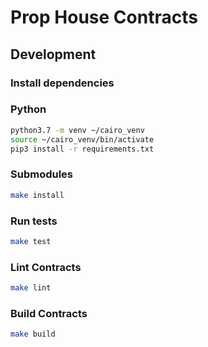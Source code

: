 # Prop House Contracts

## Development

### Install dependencies

### Python

```sh
python3.7 -m venv ~/cairo_venv
source ~/cairo_venv/bin/activate
pip3 install -r requirements.txt
```

### Submodules

```sh
make install
```

### Run tests

```sh
make test
```

### Lint Contracts

```sh
make lint
```

### Build Contracts

```sh
make build
```
